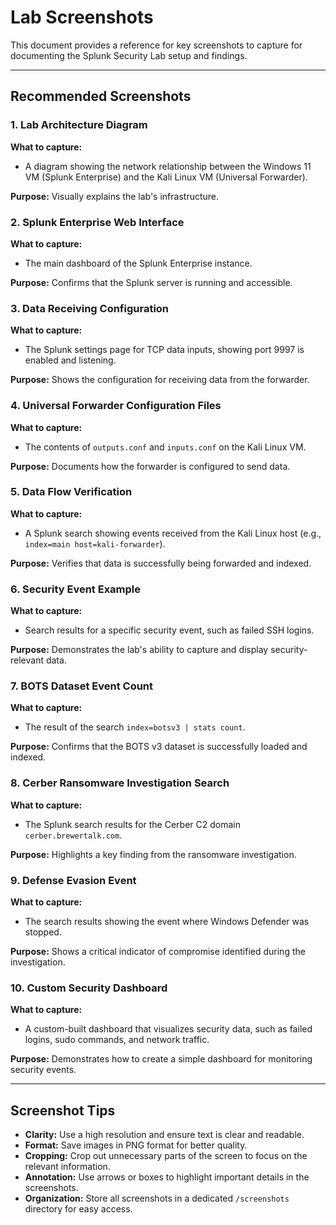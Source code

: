 # Lab Screenshots

This document provides a reference for key screenshots to capture for documenting the Splunk Security Lab setup and findings.

---

## Recommended Screenshots

### 1. Lab Architecture Diagram
**What to capture:**
- A diagram showing the network relationship between the Windows 11 VM (Splunk Enterprise) and the Kali Linux VM (Universal Forwarder).

**Purpose:** Visually explains the lab's infrastructure.

### 2. Splunk Enterprise Web Interface
**What to capture:**
- The main dashboard of the Splunk Enterprise instance.

**Purpose:** Confirms that the Splunk server is running and accessible.

### 3. Data Receiving Configuration
**What to capture:**
- The Splunk settings page for TCP data inputs, showing port 9997 is enabled and listening.

**Purpose:** Shows the configuration for receiving data from the forwarder.

### 4. Universal Forwarder Configuration Files
**What to capture:**
- The contents of `outputs.conf` and `inputs.conf` on the Kali Linux VM.

**Purpose:** Documents how the forwarder is configured to send data.

### 5. Data Flow Verification
**What to capture:**
- A Splunk search showing events received from the Kali Linux host (e.g., `index=main host=kali-forwarder`).

**Purpose:** Verifies that data is successfully being forwarded and indexed.

### 6. Security Event Example
**What to capture:**
- Search results for a specific security event, such as failed SSH logins.

**Purpose:** Demonstrates the lab's ability to capture and display security-relevant data.

### 7. BOTS Dataset Event Count
**What to capture:**
- The result of the search `index=botsv3 | stats count`.

**Purpose:** Confirms that the BOTS v3 dataset is successfully loaded and indexed.

### 8. Cerber Ransomware Investigation Search
**What to capture:**
- The Splunk search results for the Cerber C2 domain `cerber.brewertalk.com`.

**Purpose:** Highlights a key finding from the ransomware investigation.

### 9. Defense Evasion Event
**What to capture:**
- The search results showing the event where Windows Defender was stopped.

**Purpose:** Shows a critical indicator of compromise identified during the investigation.

### 10. Custom Security Dashboard
**What to capture:**
- A custom-built dashboard that visualizes security data, such as failed logins, sudo commands, and network traffic.

**Purpose:** Demonstrates how to create a simple dashboard for monitoring security events.

---

## Screenshot Tips

*   **Clarity:** Use a high resolution and ensure text is clear and readable.
*   **Format:** Save images in PNG format for better quality.
*   **Cropping:** Crop out unnecessary parts of the screen to focus on the relevant information.
*   **Annotation:** Use arrows or boxes to highlight important details in the screenshots.
*   **Organization:** Store all screenshots in a dedicated `/screenshots` directory for easy access.


